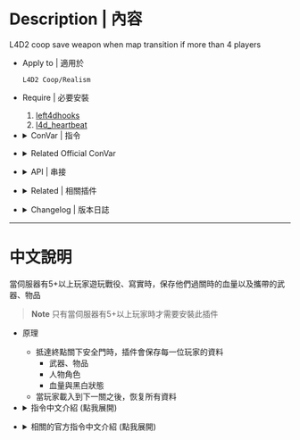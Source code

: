 # Description | 內容
L4D2 coop save weapon when map transition if more than 4 players

* Apply to | 適用於
    ```
    L4D2 Coop/Realism
    ```

* Require | 必要安裝
    1. [left4dhooks](https://forums.alliedmods.net/showthread.php?t=321696)
    2. [l4d_heartbeat](/l4d_heartbeat)

* <details><summary>ConVar | 指令</summary>

    * cfg\sourcemod\l4d2_ty_saveweapons.cfg
        ```php
        // If 1, restore 100 full health when end of chapter.
        l4d2_ty_saveweapons_health "0"

        // Do not restore weapons and health to a player after survivors have left start safe area for at least x seconds. (0=Always restore)
        l4d2_ty_saveweapons_game_seconds_block "60"

        // If 1, save weapons and health for bots as well.
        l4d2_ty_saveweapons_save_bot "1"

        // If 1, save health and restore. (can save >100 hp)
        l4d2_ty_saveweapons_save_health "1"

        // If 1, save character model and restore.
        l4d2_ty_saveweapons_save_character "0"
        ```
</details>

* <details><summary>Related Official ConVar</summary>

    * Write down the follong cvars in cfg/server.cfg
        ```php
        // If 1, survivor bots will be used as placeholders for survivors who are still changing levels
        // If 0, prevent bots from moving, changing weapons, using kits while human survivors are still changing levels
        // Default: 1
        sm_cvar sb_transition 0 
        ```
</details>

* <details><summary>API | 串接</summary>

    * [l4d2_ty_saveweapons.inc](scripting\include\l4d2_ty_saveweapons.inc)
        ```php
        library name: l4d2_ty_saveweapons
        ```
</details>

* <details><summary>Related | 相關插件</summary>

    1. [l4dmultislots](/l4dmultislots): Allows additional survivor players in server when 5+ player joins the server
        * 創造5位以上倖存者遊玩伺服器

    2. [l4d2_afk_saveweapons](https://github.com/fbef0102/Game-Private_Plugin/tree/main/L4D_插件/Survivor_人類/l4d2_afk_saveweapons): Save Weapons/Items when going AFK
        * 當倖存者玩家閒置或旁觀時，保存攜帶的武器、物資
</details>

* <details><summary>Changelog | 版本日誌</summary>

    * v6.3 (2024-10-3)
        * Require l4d_heartbeat

    * v6.2 (2024-7-30)
        * Fixed m_currentReviveCount

    * v6.1 (2023-11-27)
        * Gamedata support

    * v6.0 (2023-6-25)
        * Fixed melee disapear after map transition

    * v5.9 (2022-9-17)
        * [AlliedModder Post](https://forums.alliedmods.net/showpost.php?p=2757629&postcount=113)
        * Remake code
        * Add the last stand two melee
        * Add ConVar and generate cfg
        * Save health
        * Save Character Model
        * Support Bots
        * Support custom melee save
        * Doesn't save if change map in game (ex. vote change new campaign)
        * Compatible with the [[ANY] Cheats](https://forums.alliedmods.net/showthread.php?t=195037)

    * v4.1
        * [Original Post by maks](https://forums.alliedmods.net/showthread.php?t=263860)
</details>

- - - -
# 中文說明
當伺服器有5+以上玩家遊玩戰役、寫實時，保存他們過關時的血量以及攜帶的武器、物品

> __Note__ 只有當伺服器有5+以上玩家時才需要安裝此插件

* 原理
    * 抵達終點關下安全門時，插件會保存每一位玩家的資料
        * 武器、物品
        * 人物角色
        * 血量與黑白狀態
    * 當玩家載入到下一關之後，恢复所有資料

* <details><summary>指令中文介紹 (點我展開)</summary>

    * cfg\sourcemod\l4d2_ty_saveweapons.cfg
        ```php
        // 為1時，過關時回復所有倖存者的血量
        l4d2_ty_saveweapons_health "0"

        // 倖存者出去安全室60秒之後不能再恢复血量與武器 (避免有人載入關卡太慢)
        // 0=永遠恢复上一關保存的血量與武器
        l4d2_ty_saveweapons_game_seconds_block "60"

        // 為1時，也幫AI Bots保存武器與血量
        l4d2_ty_saveweapons_save_bot "1"

        // 為1時，保存血量與倒地狀態 (可保存超過100HP)
        l4d2_ty_saveweapons_save_health "1"

        // 為1時，保存角色與模型
        l4d2_ty_saveweapons_save_character "0"
        ```
</details>

* <details><summary>相關的官方指令中文介紹 (點我展開)</summary>

    * 以下指令寫入文件 cfg/server.cfg，可自行調整
        ```php
        // 為1時, 過關後玩家的Bot會走動並更換身上的武器與物品
        // 為0時, 過關後玩家的Bot不會走動也不會更換身上的武器與物品 (推薦使用)
        // 預設值: 1
        sm_cvar sb_transition 0
        ```
</details>